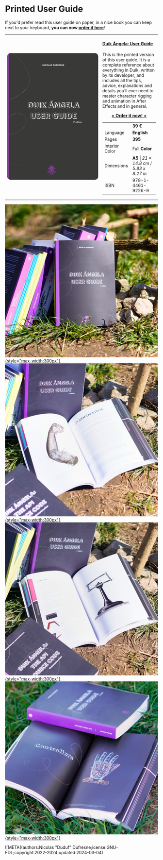 # Printed User Guide

If you'd prefer read this user guide on paper, in a nice book you can keep next to your keyboard, **you can now [order it here](https://rxlaboratory.org/product/duik-angela-user-guide/)**!

<table>
<tr>
    <td style="width: 300px; border-radius: 10px 0 0 10px;"><a href="https://rxlaboratory.org/product/duik-angela-user-guide/" target="_blank"><img src="img/book.png" style="border-radius: 10px;"></a></td>
    <td style="border-radius: 0 10px 10px 0;">
        <a href="https://rxlaboratory.org/product/duik-angela-user-guide/" target="_blank"><h4>Duik Ángela: User Guide</h4></a>
        <p>
            This is the printed version of this user guide. It is a complete reference about every­thing in Duik, written by its developer, and includes all the tips, advice, explanations and details you’ll ever need to master character rigging and animation in After Effects and in general.
        </p>
        <p style="text-align: center;"><b><a href="https://rxlaboratory.org/product/duik-angela-user-guide/" target="_blank">&gt; Order it now! &lt;</a></b></p>
        <table>
        <tr><td></td><td><b>39 €</b></td></tr>
        <tr>
            <td>Language</td><td><b>English</b></td>
        </tr>
        <tr>
            <td>Pages</td><td><b>395</b></td>
        </tr>
        <tr>
            <td>Interior Color</td><td>Full <b>Color</b></td>
        </tr>
        <tr>
            <td>Dimensions</td><td><b>A5</b> | <i>21 × 14.8 cm</i> / <i>5.83 x 8.27 in</i></td>
        </tr>
        <tr>
            <td>ISBN</td><td>978-1-4461-9226-9</td>
        </tr>
        </table>
    </td>
</tr>
</table>

[![](img/Book_01.jpg){style="max-width:300px"}](https://rxlaboratory.org/product/duik-angela-user-guide/)
[![](img/Book_02.jpg){style="max-width:300px"}](https://rxlaboratory.org/product/duik-angela-user-guide/)
[![](img/Book_03.jpg){style="max-width:300px"}](https://rxlaboratory.org/product/duik-angela-user-guide/)
[![](img/Book_04.jpg){style="max-width:300px"}](https://rxlaboratory.org/product/duik-angela-user-guide/)

![META](authors:Nicolas "Duduf" Dufresne;icense:GNU-FDL;copyright:2022-2024;updated:2024-03-04)
